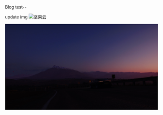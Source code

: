 Blog test--

update img
![坚果云](https://github.com/user-attachments/assets/a24e57c6-6a25-4c39-883d-46ebeb3da91e)

![s](../static/test.jpg)